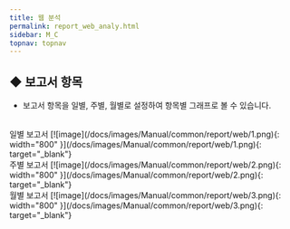 ```yaml
---
title: 웹 분석
permalink: report_web_analy.html
sidebar: M_C
topnav: topnav
---
```


## ◆ 보고서 항목
- 보고서 항목을 일별, 주별, 월별로 설정하여 항목별 그래프로 볼 수 있습니다.

<br />
일별 보고서
[![image](/docs/images/Manual/common/report/web/1.png){: width="800" }](/docs/images/Manual/common/report/web/1.png){: target="_blank"}

<br />
주별 보고서
[![image](/docs/images/Manual/common/report/web/2.png){: width="800" }](/docs/images/Manual/common/report/web/2.png){: target="_blank"}

<br />
월별 보고서
[![image](/docs/images/Manual/common/report/web/3.png){: width="800" }](/docs/images/Manual/common/report/web/3.png){: target="_blank"}